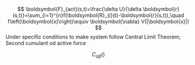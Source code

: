 $$
\boldsymbol{F}_{act}(s,t)=\frac{\delta U}{\delta \boldsymbol{r}(s,t)}=\sum_{i=1}^{n}f(\boldsymbol{R}_{i}(t)-\boldsymbol{r}(s,t)),\quad f\left(\boldsymbol{x}\right)\equiv \boldsymbol{\nabla} V(|\boldsymbol{x}|)  
$$
Under specific conditions to make system follow Central Limit Theorem; Second cumulant od active force

$$
C_{\alpha\beta}()
$$